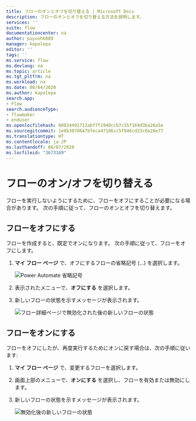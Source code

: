 ```yaml
---
title: フローのオンとオフを切り替える | Microsoft Docs
description: フローのオンとオフを切り替える方法を説明します。
services: ''
suite: flow
documentationcenter: na
author: puyush6889
manager: kapolepa
editor: ''
tags: ''
ms.service: flow
ms.devlang: na
ms.topic: article
ms.tgt_pltfrm: na
ms.workload: na
ms.date: 08/04/2020
ms.author: kapolepa
search.app:
- Flow
search.audienceType:
- flowmaker
- enduser
ms.openlocfilehash: 60024491712abf7f1940ccb7c55f169d3ba26a5e
ms.sourcegitcommit: 1e8b307d647bfeca47186cc5f846cd23c0a28e77
ms.translationtype: HT
ms.contentlocale: ja-JP
ms.lasthandoff: 08/07/2020
ms.locfileid: "3673169"
---
```

# <a name="turn-flows-on-or-off"></a>フローのオン/オフを切り替える

フローを実行しないようにするために、フローをオフにすることが必要になる場合があります。 次の手順に従って、フローのオンとオフを切り替えます。

## <a name="turn-flows-off"></a>フローをオフにする

フローを作成すると、既定でオンになります。 次の手順に従って、フローをオフにします。

1. **マイ フロー ページ** で、オフにするフローの省略記号 (...) を選択します。
    
    ![Power Automate 省略記号](./media/disable-flow/flows-collapsed-menu.png)
    
1. 表示されたメニューで、**オフにする** を選択します。

1. 新しいフローの状態を示すメッセージが表示されます。

    ![フロー詳細ページで無効化された後の新しいフローの状態](./media/disable-flow/flow-details-page-new-status.png)


## <a name="turn-flows-on"></a>フローをオンにする

フローをオフにしたが、再度実行するためにオンに戻す場合は、次の手順に従います: 

1. **マイ フロー ページ** で、変更するフローを選択します。

1. 画面上部のメニューで、**オンにする** を選択し、フローを有効または無効にします。

1. 新しいフローの状態を示すメッセージが表示されます。

    ![無効化後の新しいフローの状態](./media/disable-flow/flow-new-status.png)


